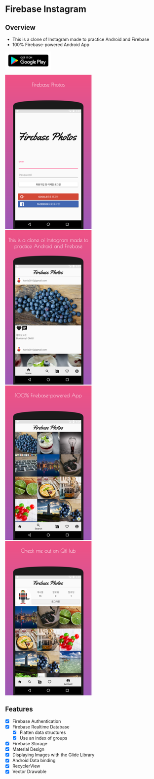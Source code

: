 # Firebase Instagram

## Overview
- This is a clone of Instagram made to practice Android and Firebase
- 100% Firebase-powered Android App

<a href="https://play.google.com/store/apps/details?id=io.github.stack07142.firebase_photos" > <img src="./img/google-play-badge.png" width="150" height="58"></a>

<img src="./img/screenshot_1.png" width="280" height="498"> <img src="./img/screenshot_2.png" width="280" height="498">
<img src="./img/screenshot_3.png" width="280" height="498"> <img src="./img/screenshot_4.png" width="280" height="498">


## Features
- [x] Firebase Authentication
- [x] Firebase Realtime Database
    - [x] Flatten data structures
    - [x] Use an index of groups
- [x] Firebase Storage
- [x] Material Design
- [x] Displaying Images with the Glide Library
- [x] Android Data binding
- [x] RecyclerView
- [x] Vector Drawable
